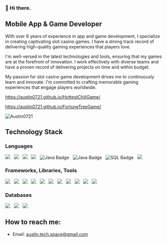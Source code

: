 
### 👋 Hi there.


## Mobile App & Game Developer

With over 8 years of experience in app and game development, I specialize in creating captivating slot casino games. I have a strong track record of delivering high-quality gaming experiences that players love.

I'm well-versed in the latest technologies and tools, ensuring that my games are at the forefront of innovation. I work effectively with diverse teams and have a proven record of delivering projects on time and within budget.

My passion for slot casino game development drives me to continuously learn and innovate. I'm committed to crafting memorable gaming experiences that engage players worldwide.

https://austin0721.github.io/HottestChiliGame/

https://austin0721.github.io/FortuneTreeGame/

<img src="https://komarev.com/ghpvc/?username=Austin0721&label=Profile%20views&color=blueviolet&style=for-the-badge" alt="Austin0721" />

<!-- <img align="left" src="https://github-readme-stats.vercel.app/api/top-langs?username=Andreas1012&show_icons=true&locale=en&layout=compact" alt="Andreas1012" />
<img align="center" src="https://github-readme-stats.vercel.app/api?username=Andreas1012&show_icons=true&locale=en" alt="Andreas1012" /> -->
<!-- <img align="center" src="https://github-readme-streak-stats.herokuapp.com/?user=Austin0721&" alt="Austin0721" /> -->

## Technology Stack
### Languages

<img src="https://shields.io/badge/C++-informational?style=for-the-badge&logo=Cplusplus&logoColor=white"/>&nbsp;&nbsp;
<img src="https://shields.io/badge/Lua-informational?style=for-the-badge&logo=lua&logoColor=white"/>&nbsp;&nbsp;
<img src="https://img.shields.io/badge/JavaScript-informational?style=for-the-badge&logo=javascript&logoColor=white"/>&nbsp;&nbsp;
<img src="https://img.shields.io/badge/TypeScript-informational?style=for-the-badge&logo=TypeScript&logoColor=white"/>&nbsp;&nbsp;
<img src="https://img.shields.io/badge/Java-informational?style=for-the-badge&logo=java&logoColor=white" alt="Java Badge">&nbsp;&nbsp;
<img src="https://img.shields.io/badge/Kotlin-informational?style=for-the-badge&logo=kotlin&logoColor=white" alt="Java Badge">&nbsp;&nbsp;
<img src="https://img.shields.io/badge/SQL-informational?style=for-the-badge&logo=sql&logoColor=white" alt="SQL Badge">&nbsp;&nbsp;
<img src="https://img.shields.io/badge/Xml-informational?style=for-the-badge"/>&nbsp;&nbsp;


### Frameworks, Libraries, Tools
<img src="https://img.shields.io/badge/React Native-informational?style=for-the-badge&logo=react&logoColor=white"/>&nbsp;&nbsp;
<img src="https://img.shields.io/badge/Flutter-informational?style=for-the-badge&logo=flutter&logoColor=white"/>&nbsp;&nbsp;
<img src="https://img.shields.io/badge/Node.js-informational?style=for-the-badge&logo=node.js&logoColor=white"/>&nbsp;&nbsp;
<img src="https://img.shields.io/badge/ReactJS-informational?style=for-the-badge&logo=react&logoColor=white"/>&nbsp;&nbsp;
<img src="https://img.shields.io/badge/Next.js-informational?style=for-the-badge&logo=next.js&logoColor=white"/>&nbsp;&nbsp;
<img src="https://img.shields.io/badge/Express JS-informational?style=for-the-badge&logo=express&logoColor=white"/>&nbsp;&nbsp;
<img src="https://img.shields.io/badge/TailwndCSS-informational?style=for-the-badge&logo=tailwndcss&logoColor=white"/>&nbsp;&nbsp;
<img src="https://img.shields.io/badge/Git-informational?style=for-the-badge&logo=git&logoColor=white"/>&nbsp;&nbsp;
<img src="https://img.shields.io/badge/Cocos Creator-informational?style=for-the-badge&logo=cocoscreatort&logoColor=white"/>&nbsp;&nbsp;
<img src="https://img.shields.io/badge/Cocos2d-informational?style=for-the-badge&logo=cocos2d&logoColor=white"/>&nbsp;&nbsp;
<img src="https://img.shields.io/badge/Unity2d-informational?style=for-the-badge&logo=unity&logoColor=white"/>&nbsp;&nbsp;

### Databases
<img src="https://img.shields.io/badge/MySQL-informational?style=for-the-badge&logo=mysql&logoColor=white"/>&nbsp;&nbsp;
<img src="https://img.shields.io/badge/SQLite-informational?style=for-the-badge&logo=sqlite&logoColor=white"/>&nbsp;&nbsp;
<img src="https://img.shields.io/badge/MongoDB-informational?style=for-the-badge&logo=mongodb&logoColor=white"/>&nbsp;&nbsp;

## How to reach me:
- Email: austin.tech.space@gmail.com

